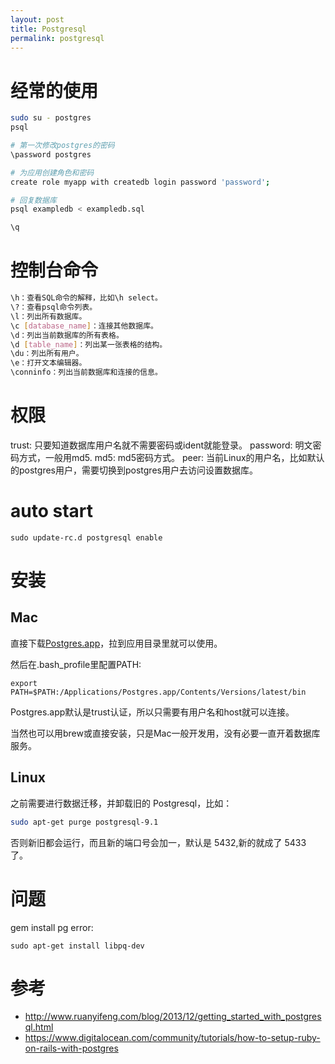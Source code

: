 ```yaml
---
layout: post
title: Postgresql
permalink: postgresql
---
```


# 经常的使用

```sh
sudo su - postgres
psql

# 第一次修改postgres的密码
\password postgres

# 为应用创建角色和密码
create role myapp with createdb login password 'password';

# 回复数据库
psql exampledb < exampledb.sql

\q
```

# 控制台命令

```sh
\h：查看SQL命令的解释，比如\h select。
\?：查看psql命令列表。
\l：列出所有数据库。
\c [database_name]：连接其他数据库。
\d：列出当前数据库的所有表格。
\d [table_name]：列出某一张表格的结构。
\du：列出所有用户。
\e：打开文本编辑器。
\conninfo：列出当前数据库和连接的信息。
```

# 权限

trust: 只要知道数据库用户名就不需要密码或ident就能登录。
password: 明文密码方式，一般用md5.
md5: md5密码方式。
peer: 当前Linux的用户名，比如默认的postgres用户，需要切换到postgres用户去访问设置数据库。

# auto start

```
sudo update-rc.d postgresql enable
```

# 安装

## Mac
直接下载[Postgres.app](http://postgresapp.com/)，拉到应用目录里就可以使用。

然后在.bash_profile里配置PATH:

```
export PATH=$PATH:/Applications/Postgres.app/Contents/Versions/latest/bin
```

Postgres.app默认是trust认证，所以只需要有用户名和host就可以连接。

当然也可以用brew或直接安装，只是Mac一般开发用，没有必要一直开着数据库服务。

## Linux

之前需要进行数据迁移，并卸载旧的 Postgresql，比如：

```bash
sudo apt-get purge postgresql-9.1
```

否则新旧都会运行，而且新的端口号会加一，默认是 5432,新的就成了 5433 了。

# 问题
gem install pg error:

```
sudo apt-get install libpq-dev
```

# 参考

* http://www.ruanyifeng.com/blog/2013/12/getting_started_with_postgresql.html
* https://www.digitalocean.com/community/tutorials/how-to-setup-ruby-on-rails-with-postgres
